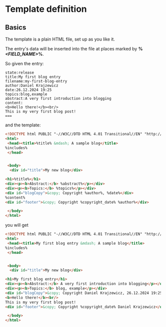 # Template definition

## Basics

The template is a plain HTML file, set up as you like it.

The entry&#39;s data will be inserted into the file at places marked by **%*&lt;FIELD_NAME&gt;*%**.

So given the entry:

```
state:release
title:My first blog entry
filename:my-first-blog-entry
author:Daniel Krajzewicz
date:26.12.2024 19:25
topics:blog,example
abstract:A very first introduction into blogging
content:
<b>Hello there!</b><br/>
This is my very first blog post!
===
```

and the template:

```html
<!DOCTYPE html PUBLIC "-//W3C//DTD HTML 4.01 Transitional//EN" "http://www.w3.org/TR/html4/loose.dtd">
<html>
 <head><title>%title% &mdash; A sample blog</title>
%includes%
 </head>


 <body>
  <div id="title">My new blog</div>

<h1>%title%</h1>
<div><p><b>Abstract:</b> %abstract%</p></div>
<div><p><b>Topics:</b> %topics%</p></div>
<div id="blogCopy">&copy; Copyright %author%, %date%</div>
%content%
<div id="footer">&copy; Copyright %copyright_date% %author%</div>

 </body>
</html>
```

you will get 

```html
<!DOCTYPE html PUBLIC "-//W3C//DTD HTML 4.01 Transitional//EN" "http://www.w3.org/TR/html4/loose.dtd">
<html>
 <head><title>My first blog entry &mdash; A sample blog</title>
%includes%
 </head>


 <body>
  <div id="title">My new blog</div>

<h1>My first blog entry</h1>
<div><p><b>Abstract:</b> A very first introduction into blogging</p></div>
<div><p><b>Topics:</b> blog, example</p></div>
<div id="blogCopy">&copy; Copyright Daniel Krajzewicz, 26.12.2024 19:25</div>
<b>Hello there!</b><br/>
This is my very first blog post!
<div id="footer">&copy; Copyright %copyright_date% Daniel Krajzewicz</div>

 </body>
</html>
```
